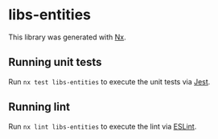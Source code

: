 # libs-entities

This library was generated with [Nx](https://nx.dev).

## Running unit tests

Run `nx test libs-entities` to execute the unit tests via [Jest](https://jestjs.io).

## Running lint

Run `nx lint libs-entities` to execute the lint via [ESLint](https://eslint.org/).
